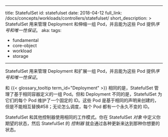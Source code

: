 <!--
---
title: StatefulSet
id: statefulset
date: 2018-04-12
full_link: /docs/concepts/workloads/controllers/statefulset/
short_description: >
  Manages the deployment and scaling of a set of Pods, *and provides guarantees about the ordering and uniqueness* of these Pods.

aka: 
tags:
- fundamental
- core-object
- workload
- storage
---
-->

---
title: StatefulSet
id: statefulset
date: 2018-04-12
full_link: /docs/concepts/workloads/controllers/statefulset/
short_description: >
 StatefulSet 用来管理 Deployment 和伸缩一组 Pod，并且能为这些 Pod 提供*序号和唯一性保证*。
aka: 
tags:
- fundamental
- core-object
- workload
- storage
---


 StatefulSet 用来管理 Deployment 和扩展一组 Pod，并且能为这些 Pod 提供*序号和唯一性保证*。
 
<!--more--> 

<!--
Like a {{< glossary_tooltip term_id="deployment" >}}, a StatefulSet manages Pods that are based on an identical container spec. Unlike a Deployment, a StatefulSet maintains a sticky identity for each of their Pods. These pods are created from the same spec, but are not interchangeable&#58; each has a persistent identifier that it maintains across any rescheduling.
-->

和 {{< glossary_tooltip term_id="Deployment" >}} 相同的是，StatefulSet 管理了基于相同容器定义的一组 Pod。但和 Deployment 不同的是，StatefulSet 为它们的每个 Pod 维护了一个固定的 ID。这些 Pod 是基于相同的声明来创建的，但是不能相互替换#58；无论怎么调度，每个 Pod 都有一个永久不变的 ID。

<!--
A StatefulSet operates under the same pattern as any other Controller. You define your desired state in a StatefulSet *object*, and the StatefulSet *controller* makes any necessary updates to get there from the current state.
-->

StatefulSet 和其他控制器使用相同的工作模式。你在 StatefulSet *对象* 中定义你期望的状态，然后 StatefulSet 的 *控制器* 就会通过各种更新来达到那种你想要的状态。

